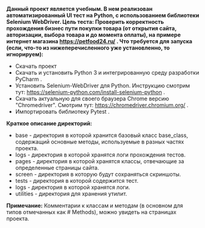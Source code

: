 **Данный проект является учебным. В нем реализован автоматизированный UI тест на Python, с использованием библиотеки Selenium WebDriver.
Цель теста: Проверить корректность прохождения бизнес пути покупки товара (от открытия сайта, авторизации, выбора товара и до момента оплаты), на примере интернет магазина https://petfood24.ru/ .
Что требуется для запуска (если, что-то из нижеперечисленного уже установленно, то игнорируем):**
- Скачать проект
- Скачать и установить Python 3 и интегрированную среду разработки PyCharm .
- Установить Selenium-WebDriver для Python. Инструкцию смотрим тут: https://selenium-python.com/install-selenium-python .
- Скачать актуальную для своего браузера Сhrome версию "Сhromedriver". Смотрим тут: https://chromedriver.chromium.org/ .
- Импортировать библиотеку Pytest .

**Краткое описание директорий:**
- base - директория в которой хранится базовый класс base_class, содержащий основные методы, используемые в разных частях проекта.
- logs - директория в которой хранятся логи прохождения тестов.
- pages - директория в которой хранятся классы, отвечающие за определенные страницы сайта.
- screen - директория в которую будут сохраняться скриншоты.
- tеsts - директория в которой содержится тест.
- logs - директория в которой хранятся логи.
- utilities - директория для хранения утилит.

**Примечание:**
Комментарии к классам и методам (в основном для типов отмечанных как # Methods), можно увидеть на страницах проекта.
